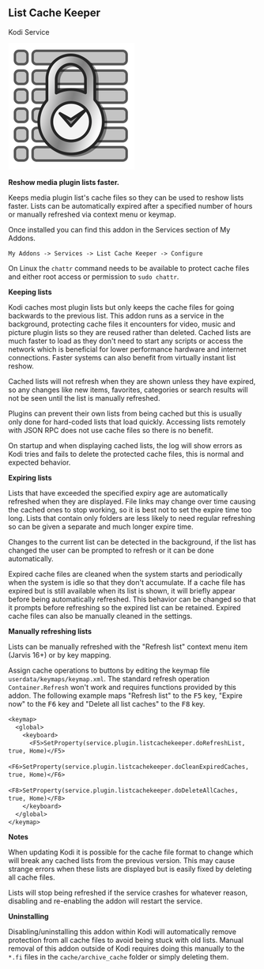 ## List Cache Keeper
Kodi Service

![](/icon.png)

**Reshow media plugin lists faster.**

Keeps media plugin list's cache files so they can be used to reshow lists
faster. Lists can be automatically expired after a specified number of hours or
manually refreshed via context menu or keymap.

Once installed you can find this addon in the Services section of My Addons.

    My Addons -> Services -> List Cache Keeper -> Configure

On Linux the `chattr` command needs to be available to protect cache files 
and either root access or permission to `sudo chattr`.


**Keeping lists**

Kodi caches most plugin lists but only keeps the cache files for going 
backwards to the previous list. This addon runs as a service in the 
background, protecting cache files it encounters for video, music and picture 
plugin lists so they are reused rather than deleted. Cached lists are much 
faster to load as they don't need to start any scripts or access the network 
which is beneficial for lower performance hardware and internet connections. 
Faster systems can also benefit from virtually instant list reshow.

Cached lists will not refresh when they are shown unless they have expired,
so any changes like new items, favorites, categories or search results will
not be seen until the list is manually refreshed.

Plugins can prevent their own lists from being cached but this is usually
only done for hard-coded lists that load quickly. Accessing lists remotely
with JSON RPC does not use cache files so there is no benefit.

On startup and when displaying cached lists, the log will show errors as Kodi
tries and fails to delete the protected cache files, this is normal and
expected behavior.


**Expiring lists**

Lists that have exceeded the specified expiry age are automatically refreshed
when they are displayed. File links may change over time causing the cached
ones to stop working, so it is best not to set the expire time too long. Lists
that contain only folders are less likely to need regular refreshing so can
be given a separate and much longer expire time.

Changes to the current list can be detected in the background, if the list 
has changed the user can be prompted to refresh or it can be done 
automatically.

Expired cache files are cleaned when the system starts and periodically when
the system is idle so that they don't accumulate. If a cache file has expired
but is still available when its list is shown, it will briefly appear before
being automatically refreshed. This behavior can be changed so that it
prompts before refreshing so the expired list can be retained. Expired cache
files can also be manually cleaned in the settings.


**Manually refreshing lists**

Lists can be manually refreshed with the "Refresh list" context menu item
(Jarvis 16+) or by key mapping.

Assign cache operations to buttons by editing the keymap file
`userdata/keymaps/keymap.xml`. The standard refresh operation
`Container.Refresh` won't work and requires functions provided by this addon.
The following example maps "Refresh list" to the <kbd>F5</kbd> key, "Expire
now" to the <kbd>F6</kbd> key and "Delete all list caches" to the
<kbd>F8</kbd> key.

    <keymap>
      <global>
        <keyboard>
          <F5>SetProperty(service.plugin.listcachekeeper.doRefreshList, true, Home)</F5>
          <F6>SetProperty(service.plugin.listcachekeeper.doCleanExpiredCaches, true, Home)</F6>
          <F8>SetProperty(service.plugin.listcachekeeper.doDeleteAllCaches, true, Home)</F8>
        </keyboard>
      </global>
    </keymap>


**Notes**

When updating Kodi it is possible for the cache file format to change which
will break any cached lists from the previous version. This may cause strange
errors when these lists are displayed but is easily fixed by deleting all
cache files.

Lists will stop being refreshed if the service crashes for whatever reason,
disabling and re-enabling the addon will restart the service.

**Uninstalling**

Disabling/uninstalling this addon within Kodi will automatically remove
protection from all cache files to avoid being stuck with old lists. Manual
removal of this addon outside of Kodi requires doing this manually to the
`*.fi` files in the `cache/archive_cache` folder or simply deleting them.

